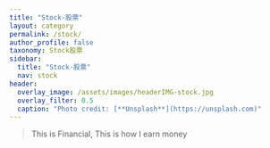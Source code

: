 ```yaml
---
title: "Stock-股票"
layout: category
permalink: /stock/
author_profile: false
taxonomy: Stock股票
sidebar:
  title: "Stock-股票"
  nav: stock
header:
  overlay_image: /assets/images/headerIMG-stock.jpg
  overlay_filter: 0.5
  caption: "Photo credit: [**Unsplash**](https://unsplash.com)"
---
```


>This is Financial, 
>This is how I earn money
<!--stackedit_data:
eyJoaXN0b3J5IjpbLTEwNjU1MTYxNTYsNzQzNzU2MTc2LC01OD
E1NzI2NTMsLTE4MTc4NTM1MzBdfQ==
-->
